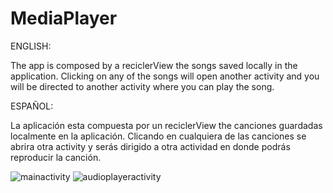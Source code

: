 # MediaPlayer

ENGLISH:

The app is composed by a reciclerView the songs saved locally in the application. Clicking on any 
of the songs will open another activity and you will be directed to another activity where you can play the song.


ESPAÑOL:

La aplicación esta compuesta por un reciclerView the canciones guardadas localmente en la aplicación. Clicando en cualquiera 
de las canciones se abrira otra activity y serás dirigido a otra actividad en donde podrás reproducir la canción.
<br>

![mainactivity](https://github.com/enriqueseor/media-player/assets/101838134/2b60987e-2a33-4c39-94ac-01c9cb9d3d8c)
![audioplayeractivity](https://github.com/enriqueseor/media-player/assets/101838134/45a7de38-2cf7-46f6-a7bf-892e0bed4f7e)
